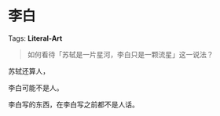 # 李白

Tags: **Literal-Art**

> 如何看待「苏轼是一片星河，李白只是一颗流星」这一说法？



苏轼还算人，

李白可能不是人。

李白写的东西，在李白写之前都不是人话。



